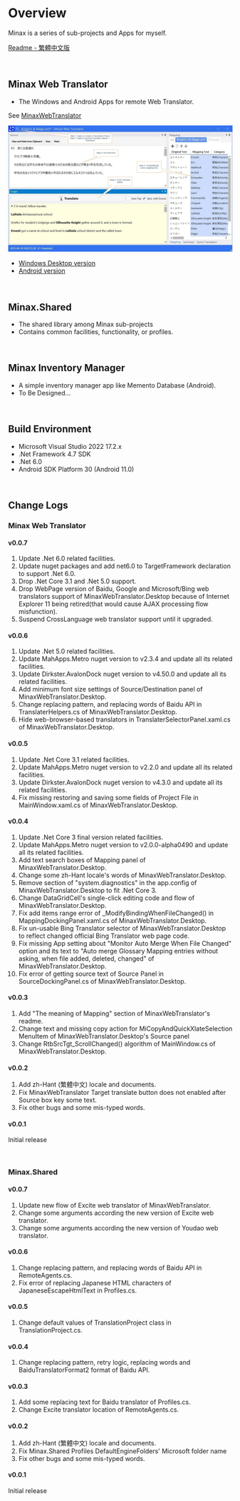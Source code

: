 ﻿# Overview

Minax is a series of sub-projects and Apps for myself.  

[Readme - 繁體中文版](./Readme.zh-Hant.md)

<br />

## Minax Web Translator
- The Windows and Android Apps for remote Web Translator.  

See [MinaxWebTranslator](https://github.com/nuthrash/Minax/tree/master/MinaxWebTranslator/)


![MWT-WinDesktop-Target3-note.jpg](./Assets/Images/ScreenShots/MWT-WinDesktop-Target3-note.jpg "Minax Web Translator Desktop version") 

- [Windows Desktop version](https://github.com/nuthrash/Minax/tree/master/MinaxWebTranslator#windows-desktop)
- [Android version](https://github.com/nuthrash/Minax/tree/master/MinaxWebTranslator#android)

<br />

## Minax.Shared
- The shared library among Minax sub-projects
- Contains common facilities, functionality, or profiles.  
<br />

## Minax Inventory Manager
- A simple inventory manager app like Memento Database (Android).
- To Be Designed...  
<br />

## Build Environment
- Microsoft Visual Studio 2022 17.2.x
- .Net Framework 4.7 SDK
- .Net 6.0
- Android SDK Platform 30 (Android 11.0)


<br />

## Change Logs

### Minax Web Translator

#### v0.0.7
1. Update .Net 6.0 related facilities.
2. Update nuget packages and add net6.0 to TargetFramework declaration to support .Net 6.0.
3. Drop .Net Core 3.1 and .Net 5.0 support.
4. Drop WebPage version of Baidu, Google and Microsoft/Bing web translators support of MinaxWebTranslator.Desktop because of Internet Explorer 11 being retired(that would cause AJAX processing flow misfunction).
5. Suspend CrossLanguage web translator support until it upgraded.

#### v0.0.6
1. Update .Net 5.0 related facilities.
2. Update MahApps.Metro nuget version to v2.3.4 and update all its related facilities.
3. Update Dirkster.AvalonDock nuget version to v4.50.0 and update all its related facilities.
4. Add minimum font size settings of Source/Destination panel of MinaxWebTranslator.Desktop.
5. Change replacing pattern, and replacing words of Baidu API in TranslaterHelpers.cs of MinaxWebTranslator.Desktop.
6. Hide web-browser-based translators in TranslaterSelectorPanel.xaml.cs of MinaxWebTranslator.Desktop.

#### v0.0.5
1. Update .Net Core 3.1 related facilities.
2. Update MahApps.Metro nuget version to v2.2.0 and update all its related facilities.
3. Update Dirkster.AvalonDock nuget version to v4.3.0 and update all its related facilities.
4. Fix missing restoring and saving some fields of Project File in MainWindow.xaml.cs of MinaxWebTranslator.Desktop.

#### v0.0.4
1. Update .Net Core 3 final version related facilities.
2. Update MahApps.Metro nuget version to v2.0.0-alpha0490 and update all its related facilities.
3. Add text search boxes of Mapping panel of MinaxWebTranslator.Desktop.
4. Change some zh-Hant locale's words of MinaxWebTranslator.Desktop.
5. Remove section of "system.diagnostics" in the app.config of MinaxWebTranslator.Desktop to fit .Net Core 3.
6. Change DataGridCell's single-click editing code and flow of MinaxWebTranslator.Desktop.
7. Fix add items range error of _ModifyBindingWhenFileChanged() in MappingDockingPanel.xaml.cs of MinaxWebTranslator.Desktop.
8. Fix un-usable Bing Translator selector of MinaxWebTranslator.Desktop to reflect changed official Bing Translator web page code.
9. Fix missing App setting about "Monitor Auto Merge When File Changed" option and its text to "Auto merge Glossary Mapping entries without asking, when file added, deleted, changed" of MinaxWebTranslator.Desktop.
10. Fix error of getting source text of Source Panel in SourceDockingPanel.cs of MinaxWebTranslator.Desktop.

#### v0.0.3
1. Add "The meaning of Mapping" section of MinaxWebTranslator's readme.
2. Change text and missing copy action for MiCopyAndQuickXlateSelection MenuItem of MinaxWebTranslator.Desktop's Source panel
3. Change RtbSrcTgt_ScrollChanged() algorithm of MainWindow.cs of MinaxWebTranslator.Desktop.

#### v0.0.2
1. Add zh-Hant (繁體中文) locale and documents.
2. Fix MinaxWebTranslator Target translate button does not enabled after Source box key some text.
3. Fix other bugs and some mis-typed words.

#### v0.0.1
Initial release

<br />

### Minax.Shared

#### v0.0.7
1. Update new flow of Excite web translator of MinaxWebTranslator.
2. Change some arguments according the new version of Excite web translator.
3. Change some arguments according the new version of Youdao web translator.

#### v0.0.6
1. Change replacing pattern, and replacing words of Baidu API in RemoteAgents.cs.
2. Fix error of replacing Japanese HTML characters of JapaneseEscapeHtmlText in Profiles.cs.

#### v0.0.5
1. Change default values of TranslationProject class in TranslationProject.cs.

#### v0.0.4
1. Change replacing pattern, retry logic, replacing words and BaiduTranslatorFormat2 format of Baidu API.

#### v0.0.3
1. Add some replacing text for Baidu translator of Profiles.cs.
2. Change Excite translator location of RemoteAgents.cs.

#### v0.0.2
1. Add zh-Hant (繁體中文) locale and documents.
2. Fix Minax.Shared Profiles DefaultEngineFolders' Microsoft folder name
3. Fix other bugs and some mis-typed words.

#### v0.0.1
Initial release

